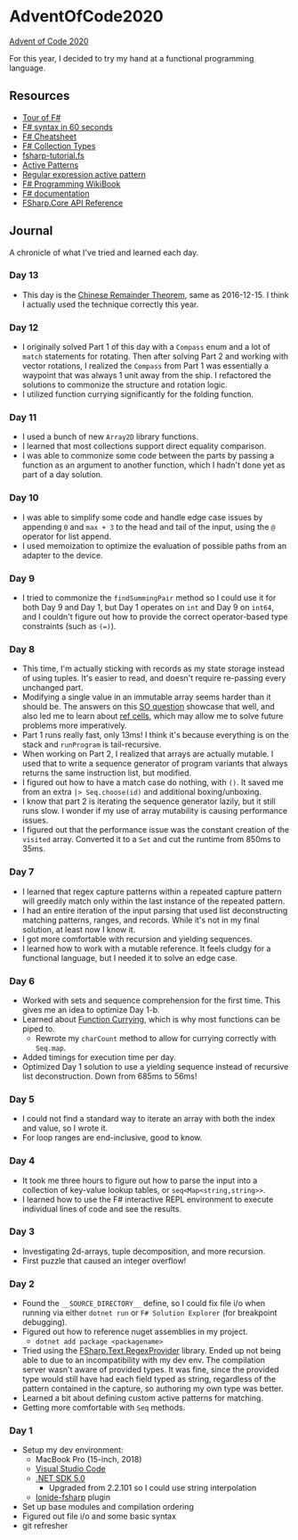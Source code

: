 # AdventOfCode2020

[Advent of Code 2020](https://adventofcode.com/2020)

For this year, I decided to try my hand at a functional programming language.

## Resources

- [Tour of F#](https://docs.microsoft.com/en-us/dotnet/fsharp/tour)
- [F# syntax in 60 seconds](https://fsharpforfunandprofit.com/posts/fsharp-in-60-seconds/)
- [F# Cheatsheet](http://dungpa.github.io/fsharp-cheatsheet/)
- [F# Collection Types](https://docs.microsoft.com/en-us/dotnet/fsharp/language-reference/fsharp-collection-types)
- [fsharp-tutorial.fs](https://gist.github.com/odytrice/667bc1d8d7c872fe8c5b1baa58898c32)
- [Active Patterns](https://fsharpforfunandprofit.com/posts/convenience-active-patterns/)
- [Regular expression active pattern](http://www.fssnip.net/29)
- [F# Programming WikiBook](https://en.wikibooks.org/wiki/F_Sharp_Programming)
- [F# documentation](https://docs.microsoft.com/en-us/dotnet/fsharp/)
- [FSharp.Core API Reference](https://fsharp.github.io/fsharp-core-docs/reference/)

## Journal

A chronicle of what I've tried and learned each day.

### Day 13

- This day is the [Chinese Remainder Theorem](https://www.youtube.com/watch?v=zIFehsBHB8o), same as 2016-12-15. I think I actually used the technique correctly this year.

### Day 12

- I originally solved Part 1 of this day with a `Compass` enum and a lot of `match` statements for rotating. Then after solving Part 2 and working with vector rotations, I realized the `Compass` from Part 1 was essentially a waypoint that was always 1 unit away from the ship. I refactored the solutions to commonize the structure and rotation logic.
- I utilized function currying significantly for the folding function.

### Day 11

- I used a bunch of new `Array2D` library functions.
- I learned that most collections support direct equality comparison.
- I was able to commonize some code between the parts by passing a function as an argument to another function, which I hadn't done yet as part of a day solution.

### Day 10

- I was able to simplify some code and handle edge case issues by appending `0` and `max + 3` to the head and tail of the input, using the `@` operator for list append.
- I used memoization to optimize the evaluation of possible paths from an adapter to the device.

### Day 9

- I tried to commonize the `findSummingPair` method so I could use it for both Day 9 and Day 1, but Day 1 operates on `int` and Day 9 on `int64`, and I couldn't figure out how to provide the correct operator-based type constraints (such as `(=)`).

### Day 8

- This time, I'm actually sticking with records as my state storage instead of using tuples. It's easier to read, and doesn't require re-passing every unchanged part.
- Modifying a single value in an immutable array seems harder than it should be. The answers on this [SO question](https://stackoverflow.com/questions/29966294/how-to-edit-an-item-in-a-mutable-list-in-f-and-allow-the-other-items-in-the-lis) showcase that well, and also led me to learn about [ref cells](https://stackoverflow.com/questions/3221200/f-let-mutable-vs-ref), which may allow me to solve future problems more imperatively.
- Part 1 runs really fast, only 13ms! I think it's because everything is on the stack and `runProgram` is tail-recursive.
- When working on Part 2, I realized that arrays are actually mutable. I used that to write a sequence generator of program variants that always returns the same instruction list, but modified.
- I figured out how to have a match case do nothing, with `()`. It saved me from an extra `|> Seq.choose(id)` and additional boxing/unboxing.
- I know that part 2 is iterating the sequence generator lazily, but it still runs slow. I wonder if my use of array mutability is causing performance issues.
- I figured out that the performance issue was the constant creation of the `visited` array. Converted it to a `Set` and cut the runtime from 850ms to 35ms.

### Day 7

- I learned that regex capture patterns within a repeated capture pattern will greedily match only within the last instance of the repeated pattern.
- I had an entire iteration of the input parsing that used list deconstructing matching patterns, ranges, and records. While it's not in my final solution, at least now I know it.
- I got more comfortable with recursion and yielding sequences.
- I learned how to work with a mutable reference. It feels cludgy for a functional language, but I needed it to solve an edge case.

### Day 6

- Worked with sets and sequence comprehension for the first time. This gives me an idea to optimize Day 1-b.
- Learned about [Function Currying](https://fsharpforfunandprofit.com/posts/currying/), which is why most functions can be piped to.
  - Rewrote my `charCount` method to allow for currying correctly with `Seq.map`.
- Added timings for execution time per day.
- Optimized Day 1 solution to use a yielding sequence instead of recursive list deconstruction. Down from 685ms to 56ms!

### Day 5

- I could not find a standard way to iterate an array with both the index and value, so I wrote it.
- For loop ranges are end-inclusive, good to know.

### Day 4

- It took me three hours to figure out how to parse the input into a collection of key-value lookup tables, or `seq<Map<string,string>>`.
- I learned how to use the F# interactive REPL environment to execute individual lines of code and see the results.

### Day 3

- Investigating 2d-arrays, tuple decomposition, and more recursion.
- First puzzle that caused an integer overflow!

### Day 2

- Found the `__SOURCE_DIRECTORY__` define, so I could fix file i/o when running via either `dotnet run` or `F# Solution Explorer` (for breakpoint debugging).
- Figured out how to reference nuget assemblies in my project.
  - `dotnet add package <packagename>`
- Tried using the [FSharp.Text.RegexProvider](http://fsprojects.github.io/FSharp.Text.RegexProvider/) library. Ended up not being able to due to an incompatibility with my dev env. The compilation server wasn't aware of provided types. It was fine, since the provided type would still have had each field typed as string, regardless of the pattern contained in the capture, so authoring my own type was better.
- Learned a bit about defining custom active patterns for matching.
- Getting more comfortable with `Seq` methods.

### Day 1

- Setup my dev environment:
  - MacBook Pro (15-inch, 2018)
  - [Visual Studio Code](https://code.visualstudio.com/)
  - [.NET SDK 5.0](https://dotnet.microsoft.com/download)
    - Upgraded from 2.2.101 so I could use string interpolation
  - [Ionide-fsharp](https://marketplace.visualstudio.com/items?itemName=Ionide.Ionide-fsharp) plugin
- Set up base modules and compilation ordering
- Figured out file i/o and some basic syntax
- git refresher